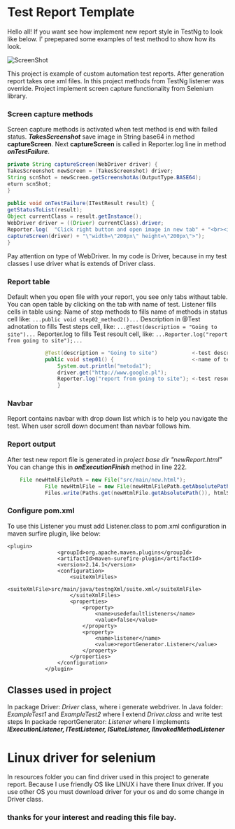 # Test Report Template
Hello all!
If you want see how implement new report style in TestNg to look like below.
I'  prepepared some examples of test method to show how its look.<br/>

![ScreenShot](https://repository-images.githubusercontent.com/188700511/e3091000-7fde-11e9-81d9-998116a4f183)


This project is example of custom automation test reports. After generation report takes one xml files.
In this project methods from TestNg listener was override.
Project implement screen capture functionality from Selenium library. 

### Screen capture methods
Screen capture methods is activated when test method is 
end with failed status. **_TakesScreenshot_** save image in 
String base64 in method **captureScreen**. 
Next **captureScreen** is called in Reporter.log line in method **_onTestFailure_**.

```java  
private String captureScreen(WebDriver driver) {
TakesScreenshot newScreen = (TakesScreenshot) driver;
String scnShot = newScreen.getScreenshotAs(OutputType.BASE64);
eturn scnShot;
}
            
public void onTestFailure(ITestResult result) {
getStatusToList(result);
Object currentClass = result.getInstance();
WebDriver driver = ((Driver) currentClass).driver;
Reporter.log(  "Click right button and open image in new tab" + "<br><img src=\"data:image/png;base64," +
captureScreen(driver) + "\"width=\"200px\" height=\"200px\">");
}
```
Pay attention on type of WebDriver. In my code is Driver, because in my test classes I use driver what is extends of Driver class.             
### Report table
Default when you open file with your report, you see only tabs withaut table. You can open table by clicking on the tab with name of test.
Listener fills cells in table using:
Name of step methods to fills name of methods in status cell like:
```...public void step02_method2()...```
Description in @Test adnotation to fills Test steps cell, like:
```...@Test(description = "Going to site")...```
Reporter.log  to fills Test resoult cell, like:
```...Reporter.log("report from going to site");...```
```java 
            @Test(description = "Going to site")           <-test description Test steps cell 
            public void step01() {                         <-name of test step in status cell 
                System.out.println("metoda1");
                driver.get("http://www.google.pl");
                Reporter.log("report from going to site"); <-test resoult cell
                }
```
### Navbar
Report contains navbar with drop down list which is to help you navigate the test. When user scroll down document than navbar follows him.
### Report output
After test new report file is generated in _project base dir "newReport.html"_ 
You can change this in **_onExecutionFinish_** method in line 222.
```java 
    File newHtmlFilePath = new File("src/main/new.html");
            File newHtmlFile = new File(newHtmlFilePath.getAbsolutePath());
            Files.write(Paths.get(newHtmlFile.getAbsolutePath()), htmlString.getBytes());
```
### Configure pom.xml
To use this Listener you must add Listener.class to pom.xml configuration in maven surfire plugin, like below:
```
<plugin>
                <groupId>org.apache.maven.plugins</groupId>
                <artifactId>maven-surefire-plugin</artifactId>
                <version>2.14.1</version>
                <configuration>
                    <suiteXmlFiles>
                        <suiteXmlFile>src/main/java/testngXml/suite.xml</suiteXmlFile>
                    </suiteXmlFiles>
                    <properties>
                        <property>
                            <name>usedefaultlisteners</name>
                            <value>false</value>
                        </property>
                        <property>
                            <name>listener</name>
                            <value>reportGenerator.Listener</value>
                        </property>
                    </properties>
                </configuration>
            </plugin>
 ```
## Classes used in project
In package Driver: _Driver_ class, where i generate webdriver.
In Java folder:
_ExampleTest1_ and _ExampleTest2_ where I extend _Driver.class_ and write test steps
In packade reportGenerator: _Listener_ where I implements **_IExecutionListener, ITestListener, ISuiteListener, IInvokedMethodListener_**
# Linux driver for selenium
In resources folder you can find driver used in this project to generate report.
Because I use friendly OS like LINUX i have there linux driver. If you use other OS you must download driver for your os and do some change in Driver class.

### thanks for your interest and reading this file bay.
